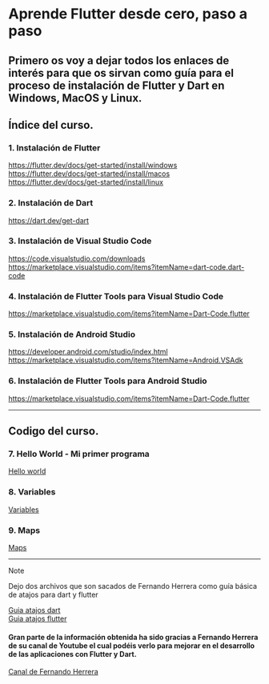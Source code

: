 # Aprende Flutter desde cero, paso a paso

## Primero os voy a dejar todos los enlaces de interés para que os sirvan como guía para el proceso de instalación de Flutter y Dart en Windows, MacOS y Linux.


## Índice del curso.


### 1. Instalación de Flutter
https://flutter.dev/docs/get-started/install/windows
https://flutter.dev/docs/get-started/install/macos
https://flutter.dev/docs/get-started/install/linux

### 2. Instalación de Dart
https://dart.dev/get-dart

### 3. Instalación de Visual Studio Code
https://code.visualstudio.com/downloads
https://marketplace.visualstudio.com/items?itemName=dart-code.dart-code

### 4. Instalación de Flutter Tools para Visual Studio Code
https://marketplace.visualstudio.com/items?itemName=Dart-Code.flutter

### 5. Instalación de Android Studio
https://developer.android.com/studio/index.html
https://marketplace.visualstudio.com/items?itemName=Android.VSAdk

### 6. Instalación de Flutter Tools para Android Studio
https://marketplace.visualstudio.com/items?itemName=Dart-Code.flutter

---
## Codigo del curso.
### 7. Hello World - Mi primer programa
[Hello world](Codigo/Readme.md#hello-world)

### 8. Variables
[Variables](Codigo/Variables/Readme.md)

### 9. Maps
[Maps](Codigo/Maps/Readme.md)







---

>[!NOTE]
>Dejo dos archivos que son sacados de Fernando Herrera como guía básica de atajos para dart y flutter

[Guia atajos dart](Media/dart_guia_atajos.pdf)<br>
[Guia atajos flutter](Media/flutter_guia_atajos.pdf)<br>

#### Gran parte de la información obtenida ha sido gracias a Fernando Herrera de su canal de Youtube el cual podéis verlo para mejorar en el desarrollo de las aplicaciones con Flutter y Dart.

[Canal de Fernando Herrera](https://www.youtube.com/@fernando_her85)